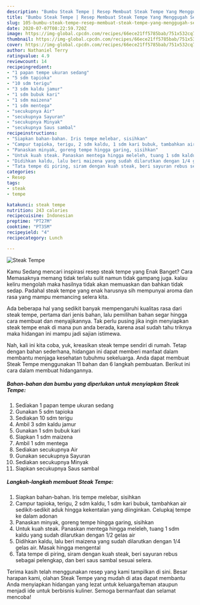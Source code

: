```yaml
---
description: "Bumbu Steak Tempe | Resep Membuat Steak Tempe Yang Menggugah Selera"
title: "Bumbu Steak Tempe | Resep Membuat Steak Tempe Yang Menggugah Selera"
slug: 105-bumbu-steak-tempe-resep-membuat-steak-tempe-yang-menggugah-selera
date: 2020-07-07T08:22:59.720Z
image: https://img-global.cpcdn.com/recipes/66ece21ff5785bab/751x532cq70/steak-tempe-foto-resep-utama.jpg
thumbnail: https://img-global.cpcdn.com/recipes/66ece21ff5785bab/751x532cq70/steak-tempe-foto-resep-utama.jpg
cover: https://img-global.cpcdn.com/recipes/66ece21ff5785bab/751x532cq70/steak-tempe-foto-resep-utama.jpg
author: Nathaniel Terry
ratingvalue: 4.9
reviewcount: 14
recipeingredient:
- "1 papan tempe ukuran sedang"
- "5 sdm tapioka"
- "10 sdm terigu"
- "3 sdm kaldu jamur"
- "1 sdm bubuk kari"
- "1 sdm maizena"
- "1 sdm mentega"
- "secukupnya Air"
- "secukupnya Sayuran"
- "secukupnya Minyak"
- "secukupnya Saus sambal"
recipeinstructions:
- "Siapkan bahan-bahan. Iris tempe melebar, sisihkan"
- "Campur tapioka, terigu, 2 sdm kaldu, 1 sdm kari bubuk, tambahkan air sedikit-sedikit aduk hingga kekentalan yang diinginkan. Celupkaj tempe ke dalam adonan"
- "Panaskan minyak, goreng tempe hingga garing, sisihkan"
- "Untuk kuah steak. Panaskan mentega hingga meleleh, tuang 1 sdm kaldu yang sudah dilarutkan dengan 1/2 gelas air"
- "Didihkan kaldu, lalu beri maizena yang sudah dilarutkan dengan 1/4 gelas air. Masak hingga mengental"
- "Tata tempe di piring, siram dengan kuah steak, beri sayuran rebus sebagai pelengkap, dan beri saus sambal sesuai selera."
categories:
- Resep
tags:
- steak
- tempe

katakunci: steak tempe 
nutrition: 243 calories
recipecuisine: Indonesian
preptime: "PT27M"
cooktime: "PT35M"
recipeyield: "4"
recipecategory: Lunch

---
```



![Steak Tempe](https://img-global.cpcdn.com/recipes/66ece21ff5785bab/751x532cq70/steak-tempe-foto-resep-utama.jpg)

Kamu Sedang mencari inspirasi resep steak tempe yang Enak Banget? Cara Memasaknya memang tidak terlalu sulit namun tidak gampang juga. kalau keliru mengolah maka hasilnya tidak akan memuaskan dan bahkan tidak sedap. Padahal steak tempe yang enak harusnya sih mempunyai aroma dan rasa yang mampu memancing selera kita.



Ada beberapa hal yang sedikit banyak mempengaruhi kualitas rasa dari steak tempe, pertama dari jenis bahan, lalu pemilihan bahan segar hingga cara membuat dan menyajikannya. Tak perlu pusing jika ingin menyiapkan steak tempe enak di mana pun anda berada, karena asal sudah tahu triknya maka hidangan ini mampu jadi sajian istimewa.


Nah, kali ini kita coba, yuk, kreasikan steak tempe sendiri di rumah. Tetap dengan bahan sederhana, hidangan ini dapat memberi manfaat dalam membantu menjaga kesehatan tubuhmu sekeluarga. Anda dapat membuat Steak Tempe menggunakan 11 bahan dan 6 langkah pembuatan. Berikut ini cara dalam membuat hidangannya.

<!--inarticleads1-->

##### Bahan-bahan dan bumbu yang diperlukan untuk menyiapkan Steak Tempe:

1. Sediakan 1 papan tempe ukuran sedang
1. Gunakan 5 sdm tapioka
1. Sediakan 10 sdm terigu
1. Ambil 3 sdm kaldu jamur
1. Gunakan 1 sdm bubuk kari
1. Siapkan 1 sdm maizena
1. Ambil 1 sdm mentega
1. Sediakan secukupnya Air
1. Gunakan secukupnya Sayuran
1. Sediakan secukupnya Minyak
1. Siapkan secukupnya Saus sambal




<!--inarticleads2-->

##### Langkah-langkah membuat Steak Tempe:

1. Siapkan bahan-bahan. Iris tempe melebar, sisihkan
1. Campur tapioka, terigu, 2 sdm kaldu, 1 sdm kari bubuk, tambahkan air sedikit-sedikit aduk hingga kekentalan yang diinginkan. Celupkaj tempe ke dalam adonan
1. Panaskan minyak, goreng tempe hingga garing, sisihkan
1. Untuk kuah steak. Panaskan mentega hingga meleleh, tuang 1 sdm kaldu yang sudah dilarutkan dengan 1/2 gelas air
1. Didihkan kaldu, lalu beri maizena yang sudah dilarutkan dengan 1/4 gelas air. Masak hingga mengental
1. Tata tempe di piring, siram dengan kuah steak, beri sayuran rebus sebagai pelengkap, dan beri saus sambal sesuai selera.




Terima kasih telah menggunakan resep yang kami tampilkan di sini. Besar harapan kami, olahan Steak Tempe yang mudah di atas dapat membantu Anda menyiapkan hidangan yang lezat untuk keluarga/teman ataupun menjadi ide untuk berbisnis kuliner. Semoga bermanfaat dan selamat mencoba!
